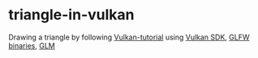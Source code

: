 # triangle-in-vulkan

Drawing a triangle by following [Vulkan-tutorial](https://vulkan-tutorial.com/Drawing_a_triangle) using [Vulkan SDK](https://vulkan.lunarg.com/), [GLFW binaries](https://www.glfw.org/), [GLM](https://github.com/g-truc/glm)


